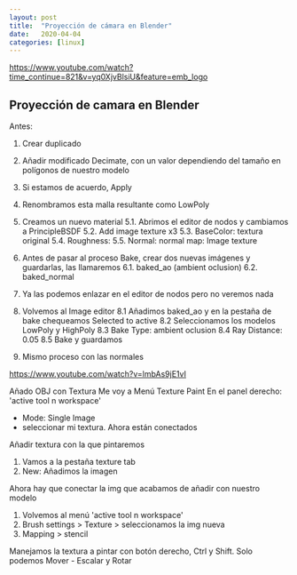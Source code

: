 ```yaml
---
layout: post
title:  "Proyección de cámara en Blender"
date:   2020-04-04
categories: [linux]
---
```

https://www.youtube.com/watch?time_continue=821&v=yq0XjvBlsiU&feature=emb_logo

## Proyección de camara en Blender

Antes:

1. Crear duplicado
2. Añadir modificado Decimate, con un valor dependiendo del tamaño en polígonos de nuestro modelo
3. Si estamos de acuerdo, Apply
4. Renombramos esta malla resultante como LowPoly
5. Creamos un nuevo material
 5.1. Abrimos el editor de nodos y cambiamos a PrincipleBSDF
 5.2. Add image texture x3
 5.3. BaseColor: textura original
 5.4. Roughness:
 5.5. Normal: normal map: Image texture
 
6. Antes de pasar al proceso Bake, crear dos nuevas imágenes y guardarlas, las llamaremos
 6.1. baked_ao (ambient oclusion)
 6.2. baked_normal
 
7. Ya las podemos enlazar en el editor de nodos pero no veremos nada

8. Volvemos al Image editor
 8.1 Añadimos baked_ao y en la pestaña de bake chequeamos Selected to active
 8.2 Seleccionamos los modelos LowPoly y HighPoly
 8.3 Bake Type: ambient oclusion
 8.4 Ray Distance: 0.05
 8.5 Bake y guardamos
 
9. Mismo proceso con las normales



https://www.youtube.com/watch?v=lmbAs9jE1vI

Añado OBJ con Textura
Me voy a Menú Texture Paint
En el panel derecho: 'active tool n workspace'
- Mode: Single Image
- seleccionar mi textura. Ahora están conectados

Añadir textura con la que pintaremos
1. Vamos a la pestaña texture tab
2. New: Añadimos la imagen

Ahora hay que conectar la img que acabamos de añadir con nuestro modelo
1. Volvemos al menú 'active tool n workspace'
2. Brush settings > Texture > seleccionamos la img nueva
3. Mapping > stencil

Manejamos la textura a pintar con botón derecho, Ctrl y Shift.
Solo podemos Mover - Escalar y Rotar

